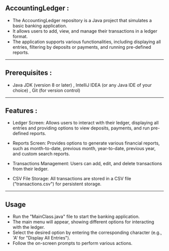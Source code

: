 
AccountingLedger :
------------------------
* The AccountingLedger repository is a Java project that simulates a basic banking application. 
* It allows users to add, view, and manage their transactions in a ledger format. 
* The application supports various functionalities, including displaying all entries, filtering by deposits or payments, and running pre-defined reports.
--------------------
Prerequisites :
---------------------
* Java JDK (version 8 or later) , 
IntelliJ IDEA (or any Java IDE of your choice) ,
Git (for version control)
------------------------
Features :
-------------
* Ledger Screen: Allows users to interact with their ledger, displaying all entries and providing options to view deposits, payments, and run pre-defined reports.

* Reports Screen: Provides options to generate various financial reports, such as month-to-date, previous month, year-to-date, previous year, and custom search reports.

* Transactions Management: Users can add, edit, and delete transactions from their ledger.

* CSV File Storage: All transactions are stored in a CSV file ("transactions.csv") for persistent storage.
--------------
Usage
-------
* Run the "MainClass.java" file to start the banking application.
* The main menu will appear, showing different options for interacting with the ledger.
* Select the desired option by entering the corresponding character (e.g., 'A' for "Display All Entries").
* Follow the on-screen prompts to perform various actions.
